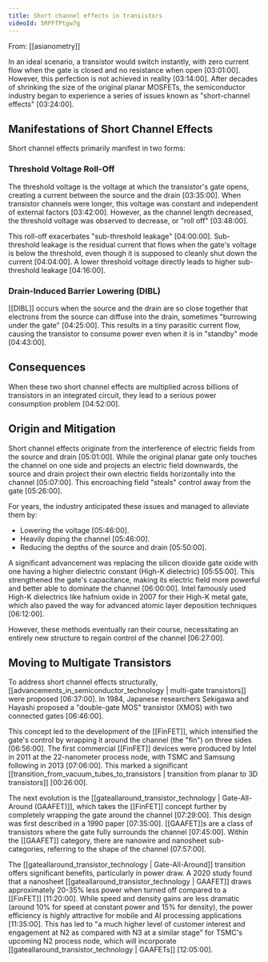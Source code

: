 ```yaml
---
title: Short channel effects in transistors
videoId: 5RPFfPtgw7g
---
```


From: [[asianometry]] <br/> 

In an ideal scenario, a transistor would switch instantly, with zero current flow when the gate is closed and no resistance when open <a class="yt-timestamp" data-t="03:01:00">[03:01:00]</a>. However, this perfection is not achieved in reality <a class="yt-timestamp" data-t="03:14:00">[03:14:00]</a>. After decades of shrinking the size of the original planar MOSFETs, the semiconductor industry began to experience a series of issues known as "short-channel effects" <a class="yt-timestamp" data-t="03:24:00">[03:24:00]</a>.

## Manifestations of Short Channel Effects

Short channel effects primarily manifest in two forms:

### Threshold Voltage Roll-Off
The threshold voltage is the voltage at which the transistor's gate opens, creating a current between the source and the drain <a class="yt-timestamp" data-t="03:35:00">[03:35:00]</a>. When transistor channels were longer, this voltage was constant and independent of external factors <a class="yt-timestamp" data-t="03:42:00">[03:42:00]</a>. However, as the channel length decreased, the threshold voltage was observed to decrease, or "roll off" <a class="yt-timestamp" data-t="03:48:00">[03:48:00]</a>.

This roll-off exacerbates "sub-threshold leakage" <a class="yt-timestamp" data-t="04:00:00">[04:00:00]</a>. Sub-threshold leakage is the residual current that flows when the gate's voltage is below the threshold, even though it is supposed to cleanly shut down the current <a class="yt-timestamp" data-t="04:04:00">[04:04:00]</a>. A lower threshold voltage directly leads to higher sub-threshold leakage <a class="yt-timestamp" data-t="04:16:00">[04:16:00]</a>.

### Drain-Induced Barrier Lowering (DIBL)
[[DIBL]] occurs when the source and the drain are so close together that electrons from the source can diffuse into the drain, sometimes "burrowing under the gate" <a class="yt-timestamp" data-t="04:25:00">[04:25:00]</a>. This results in a tiny parasitic current flow, causing the transistor to consume power even when it is in "standby" mode <a class="yt-timestamp" data-t="04:43:00">[04:43:00]</a>.

## Consequences
When these two short channel effects are multiplied across billions of transistors in an integrated circuit, they lead to a serious power consumption problem <a class="yt-timestamp" data-t="04:52:00">[04:52:00]</a>.

## Origin and Mitigation

Short channel effects originate from the interference of electric fields from the source and drain <a class="yt-timestamp" data-t="05:01:00">[05:01:00]</a>. While the original planar gate only touches the channel on one side and projects an electric field downwards, the source and drain project their own electric fields horizontally into the channel <a class="yt-timestamp" data-t="05:07:00">[05:07:00]</a>. This encroaching field "steals" control away from the gate <a class="yt-timestamp" data-t="05:26:00">[05:26:00]</a>.

For years, the industry anticipated these issues and managed to alleviate them by:
*   Lowering the voltage <a class="yt-timestamp" data-t="05:46:00">[05:46:00]</a>.
*   Heavily doping the channel <a class="yt-timestamp" data-t="05:46:00">[05:46:00]</a>.
*   Reducing the depths of the source and drain <a class="yt-timestamp" data-t="05:50:00">[05:50:00]</a>.

A significant advancement was replacing the silicon dioxide gate oxide with one having a higher dielectric constant (High-K dielectric) <a class="yt-timestamp" data-t="05:55:00">[05:55:00]</a>. This strengthened the gate's capacitance, making its electric field more powerful and better able to dominate the channel <a class="yt-timestamp" data-t="06:00:00">[06:00:00]</a>. Intel famously used High-K dielectrics like hafnium oxide in 2007 for their High-K metal gate, which also paved the way for advanced atomic layer deposition techniques <a class="yt-timestamp" data-t="06:12:00">[06:12:00]</a>.

However, these methods eventually ran their course, necessitating an entirely new structure to regain control of the channel <a class="yt-timestamp" data-t="06:27:00">[06:27:00]</a>.

## Moving to Multigate Transistors
To address short channel effects structurally, [[advancements_in_semiconductor_technology | multi-gate transistors]] were proposed <a class="yt-timestamp" data-t="06:37:00">[06:37:00]</a>. In 1984, Japanese researchers Sekigawa and Hayashi proposed a "double-gate MOS" transistor (XMOS) with two connected gates <a class="yt-timestamp" data-t="06:46:00">[06:46:00]</a>.

This concept led to the development of the [[FinFET]], which intensified the gate's control by wrapping it around the channel (the "fin") on three sides <a class="yt-timestamp" data-t="06:56:00">[06:56:00]</a>. The first commercial [[FinFET]] devices were produced by Intel in 2011 at the 22-nanometer process node, with TSMC and Samsung following in 2013 <a class="yt-timestamp" data-t="07:06:00">[07:06:00]</a>. This marked a significant [[transition_from_vacuum_tubes_to_transistors | transition from planar to 3D transistors]] <a class="yt-timestamp" data-t="00:26:00">[00:26:00]</a>.

The next evolution is the [[gateallaround_transistor_technology | Gate-All-Around (GAAFET)]], which takes the [[FinFET]] concept further by completely wrapping the gate around the channel <a class="yt-timestamp" data-t="07:29:00">[07:29:00]</a>. This design was first described in a 1990 paper <a class="yt-timestamp" data-t="07:35:00">[07:35:00]</a>. [[GAAFET]]s are a class of transistors where the gate fully surrounds the channel <a class="yt-timestamp" data-t="07:45:00">[07:45:00]</a>. Within the [[GAAFET]] category, there are nanowire and nanosheet sub-categories, referring to the shape of the channel <a class="yt-timestamp" data-t="07:57:00">[07:57:00]</a>.

The [[gateallaround_transistor_technology | Gate-All-Around]] transition offers significant benefits, particularly in power draw. A 2020 study found that a nanosheet [[gateallaround_transistor_technology | GAAFET]] draws approximately 20-35% less power when turned off compared to a [[FinFET]] <a class="yt-timestamp" data-t="11:20:00">[11:20:00]</a>. While speed and density gains are less dramatic (around 10% for speed at constant power and 15% for density), the power efficiency is highly attractive for mobile and AI processing applications <a class="yt-timestamp" data-t="11:35:00">[11:35:00]</a>. This has led to "a much higher level of customer interest and engagement at N2 as compared with N3 at a similar stage" for TSMC's upcoming N2 process node, which will incorporate [[gateallaround_transistor_technology | GAAFETs]] <a class="yt-timestamp" data-t="12:05:00">[12:05:00]</a>.